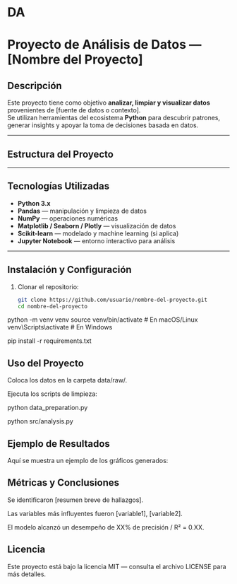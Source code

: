 # DA
# Proyecto de Análisis de Datos — [Nombre del Proyecto]

## Descripción

Este proyecto tiene como objetivo **analizar, limpiar y visualizar datos** provenientes de [fuente de datos o contexto].  
Se utilizan herramientas del ecosistema **Python** para descubrir patrones, generar insights y apoyar la toma de decisiones basada en datos.

---

## Estructura del Proyecto


---

## Tecnologías Utilizadas

- **Python 3.x**
- **Pandas** — manipulación y limpieza de datos  
- **NumPy** — operaciones numéricas  
- **Matplotlib / Seaborn / Plotly** — visualización de datos  
- **Scikit-learn** — modelado y machine learning (si aplica)  
- **Jupyter Notebook** — entorno interactivo para análisis  

---

## Instalación y Configuración

1. Clonar el repositorio:
   ```bash
   git clone https://github.com/usuario/nombre-del-proyecto.git
   cd nombre-del-proyecto

python -m venv venv
source venv/bin/activate    # En macOS/Linux
venv\Scripts\activate       # En Windows

pip install -r requirements.txt

## Uso del Proyecto

Coloca los datos en la carpeta data/raw/.

Ejecuta los scripts de limpieza:

python data_preparation.py

python src/analysis.py


## Ejemplo de Resultados

Aquí se muestra un ejemplo de los gráficos generados:

## Métricas y Conclusiones

Se identificaron [resumen breve de hallazgos].

Las variables más influyentes fueron [variable1], [variable2].

El modelo alcanzó un desempeño de XX% de precisión / R² = 0.XX.

## Licencia

Este proyecto está bajo la licencia MIT — consulta el archivo LICENSE para más detalles.
